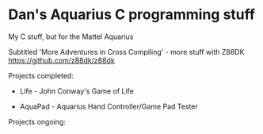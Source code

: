 # Dan's Aquarius C programming stuff

My C stuff, but for the Mattel Aquarius

Subtitled 'More Adventures in Cross Compiling' - more stuff with Z88DK https://github.com/z88dk/z88dk 

Projects completed:

* Life - John Conway's Game of Life

* AquaPad - Aquarius Hand Controller/Game Pad Tester

Projects ongoing:

